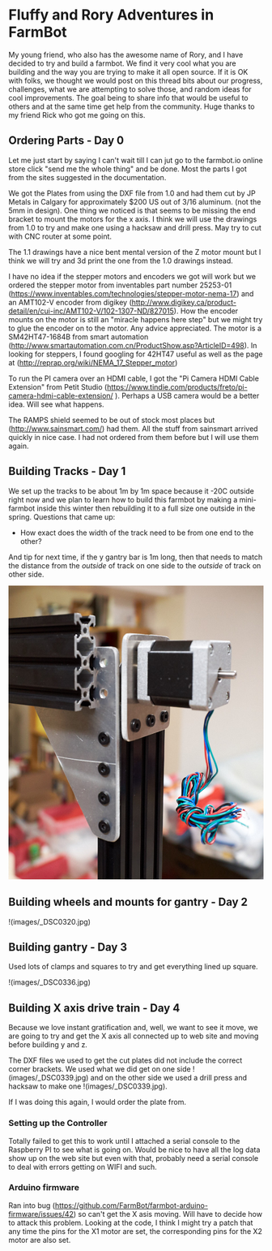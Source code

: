 
# Fluffy and Rory Adventures in FarmBot

My young friend, who also has the awesome name of Rory, and I have decided to try and build a farmbot. We find it very cool what you are building and the way you are trying to make it all open source. If it is OK with folks, we thought we would post  on this thread bits about our progress, challenges, what we are attempting to solve those, and  random ideas for cool improvements. The goal being to share info that would be useful to others and at the same time get help from the community. Huge thanks to my friend Rick who got me going on this. 


## Ordering Parts - Day 0 

Let me just start by saying I can't wait till I can jut go to the farmbot.io online store click "send me the whole thing" and be done. Most the parts I got from the sites suggested in the documentation.  

We got the Plates from using the DXF file from 1.0 and had them cut by JP Metals in Calgary for approximately $200 US out of 3/16 aluminum. (not the 5mm in design). One thing we noticed is that seems to be missing the end bracket to mount the motors for the x axis. I think we will use the drawings from 1.0 to try and make one using a hacksaw and drill press. May try to cut with CNC router at some point. 

The 1.1 drawings have a nice bent mental version of the Z motor mount but I think we will try and 3d print the one from the 1.0 drawings instead. 

I have no idea if the stepper motors and encoders we got will work but we ordered the stepper motor from inventables part number 25253-01 (https://www.inventables.com/technologies/stepper-motor-nema-17)  and an AMT102-V encoder from digikey (http://www.digikey.ca/product-detail/en/cui-inc/AMT102-V/102-1307-ND/827015). How the encoder mounts on the motor is still an "miracle happens here step" but we might try to glue the encoder on to the motor. Any advice appreciated.  The motor is a SM42HT47-1684B from smart automation (http://www.smartautomation.com.cn/ProductShow.asp?ArticleID=498). In looking for steppers, I found googling for 42HT47 useful as well as the page at  (http://reprap.org/wiki/NEMA_17_Stepper_motor)

To run the PI camera over an HDMI cable, I got the "Pi Camera HDMI Cable Extension" from  Petit Studio (https://www.tindie.com/products/freto/pi-camera-hdmi-cable-extension/ ). Perhaps a USB camera would be a better idea. Will see what happens. 

The RAMPS shield seemed to be out of stock most places but (http://www.sainsmart.com/) had them. All the stuff from sainsmart arrived quickly in nice case. I had not ordered  from them before but I will use them again. 


## Building Tracks - Day 1

We set up the tracks to be about 1m by 1m space because it -20C outside right now and we plan to learn how to build this farmbot by making a mini-farmbot inside this winter then rebuilding it to a full size one outside in the spring. Questions that came up:

* How exact does the width of the track need to be from one end to the other?

And tip for next time, if the y gantry bar is 1m long, then that needs to match the distance from the *outside* of track on one side to the *outside* of track on other side.

![tracks](https://raw.githubusercontent.com/fluffy/farmbot-notes/master/images/_DSC0340.jpg)

## Building wheels and mounts for gantry - Day 2

!(images/_DSC0320.jpg)


## Building gantry - Day 3 

Used lots of clamps and squares to try and get everything lined up square.

!(images/_DSC0336.jpg)


## Building X axis drive train - Day 4

Because we love instant gratification and, well, we want to see it move, we are going to try and get the X axis all connected up to web site and moving before building y and z.

The DXF files we used to get the cut plates did not include the correct corner brackets. We used what we did get on one side  !(images/_DSC0339.jpg)  and on the other side  we used a drill press and hacksaw to make one !(images/_DSC0339.jpg).

If I was doing this again, I would order the plate from. 


### Setting up the Controller

Totally failed to get this to work until I attached a serial console to the Raspberry PI  to see what is going on. Would be nice to have all the log data show up on the web site but even with that, probably need a serial console to deal with errors getting on WIFI and such.

### Arduino firmware

Ran into bug (https://github.com/FarmBot/farmbot-arduino-firmware/issues/42) so can't get the X asis moving. Will have to decide how to attack this problem. Looking at the code, I think I might try a patch that any time the pins for the X1 motor are set, the corresponding pins for the X2 motor are also set.



